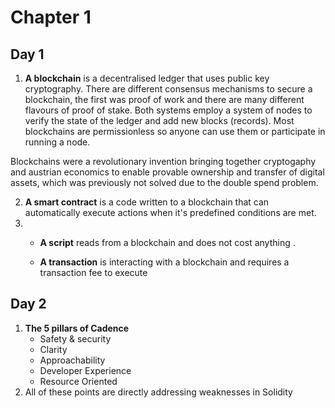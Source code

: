 # Chapter 1

## Day 1

1. **A blockchain** is a decentralised ledger that uses public key cryptography. There are different consensus mechanisms to secure a blockchain, the first was proof of work and there are many different flavours of proof of stake. Both systems employ a system of nodes to verify the state of the ledger and add new blocks (records). Most blockchains are permissionless so anyone can use them or participate in running a node. 

Blockchains were a revolutionary invention bringing together cryptogaphy and austrian economics to enable provable ownership and transfer of digital assets, which was previously not solved due to the double spend problem.

2. **A smart contract** is a code written to a blockchain that can automatically execute actions when it's predefined conditions are met.
3. - **A script** reads from a blockchain and does not cost anything .

   - **A transaction**  is interacting with a blockchain and requires a transaction fee to execute

## Day 2

1. **The 5 pillars of Cadence**
   - Safety & security 
   - Clarity 
   - Approachability
   - Developer Experience 
   - Resource Oriented
2.  All of these points are directly addressing weaknesses in Solidity
